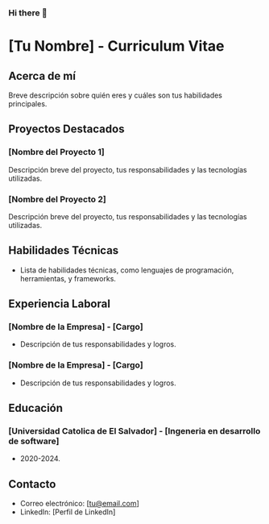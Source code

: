 ### Hi there 👋

# [Tu Nombre] - Curriculum Vitae

## Acerca de mí

Breve descripción sobre quién eres y cuáles son tus habilidades principales.

## Proyectos Destacados

### [Nombre del Proyecto 1]

Descripción breve del proyecto, tus responsabilidades y las tecnologías utilizadas.

### [Nombre del Proyecto 2]

Descripción breve del proyecto, tus responsabilidades y las tecnologías utilizadas.

## Habilidades Técnicas

- Lista de habilidades técnicas, como lenguajes de programación, herramientas, y frameworks.

## Experiencia Laboral

### [Nombre de la Empresa] - [Cargo]

- Descripción de tus responsabilidades y logros.

### [Nombre de la Empresa] - [Cargo]

- Descripción de tus responsabilidades y logros.

## Educación

### [Universidad Catolica de El Salvador] - [Ingeneria en desarrollo de software]

- 2020-2024.

## Contacto

- Correo electrónico: [tu@email.com]
- LinkedIn: [Perfil de LinkedIn]



<!--
**PaoloNavarro/PaoloNavarro** is a ✨ _special_ ✨ repository because its `README.md` (this file) appears on your GitHub profile.

Here are some ideas to get you started:

- 🔭 I’m currently working on ...
- 🌱 I’m currently learning ...
- 👯 I’m looking to collaborate on ...
- 🤔 I’m looking for help with ...
- 💬 Ask me about ...
- 📫 How to reach me: ...
- 😄 Pronouns: ...
- ⚡ Fun fact: ...
-->
